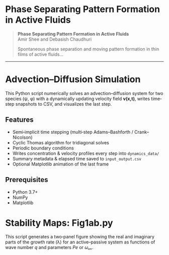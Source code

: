 # Phase Separating Pattern Formation in Active Fluids

> **Phase Separating Pattern Formation in Active Fluids**  
> Amir Shee and Debasish Chaudhuri  
>  
>  
> Spontaneous phase separation and moving pattern formation in thin films of active fluids…

---

# Advection–Diffusion Simulation

This Python script numerically solves an advection–diffusion system for two species (ψ, φ) with a dynamically updating velocity field **v(x,t)**, writes time‐step snapshots to CSV, and visualizes the last step.

## Features

- Semi‑implicit time stepping (multi‑step Adams–Bashforth / Crank–Nicolson)
- Cyclic Thomas algorithm for tridiagonal solves
- Periodic boundary conditions
- Writes concentration & velocity profiles every step into `dynamics_data/`
- Summary metadata & elapsed time saved to `input_output.csv`
- Optional Matplotlib animation of the last frame

## Prerequisites

- Python 3.7+
- NumPy
- Matplotlib


# Stability Maps: Fig1ab.py

This script generates a two‑panel figure showing the real and imaginary parts of the growth rate
(λ) for an active–passive system as functions of wave number *q* and parameters *Pe* or *ωₒₙ*.


